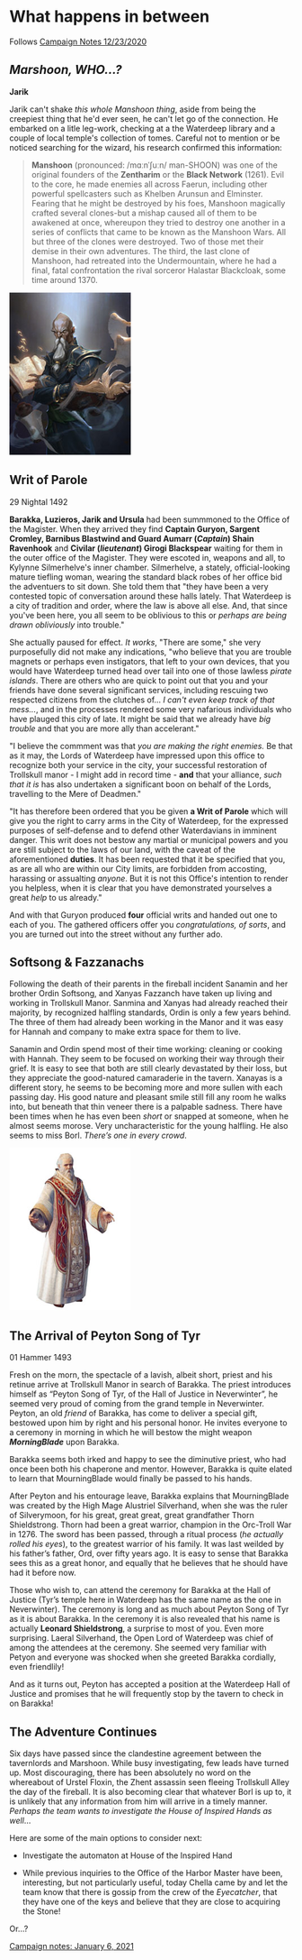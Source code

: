 # What happens in between

Follows [Campaign Notes 12/23/2020](https://github.com/gregofgreg5/magick-ink2020/blob/main/story-so-far/dragon-heist%20module/wdh-2020-12-23-campaign-note.md#campaign-notes-december-23-2020)

## *Marshoon, WHO...?*
**Jarik**

Jarik can't shake *this whole Manshoon thing*, aside from being the creepiest thing that he'd ever seen, he can't let go of the connection. He embarked on a litle leg-work, checking at a the Waterdeep library and a couple of local temple's collection of tomes. Careful not to mention or be noticed searching for the wizard, his research confirmed this information:

>**Manshoon** (pronounced: /mɑːnˈʃuːn/ man-SHOON) was one of the original founders of the **Zentharim** or the **Black Network** (1261). Evil to the core, he made enemies all across Faerun, including other powerful spellcasters such as Khelben Arunsun and Elminster. Fearing that he might be destroyed by his foes, Manshoon magically crafted several clones-but a mishap caused all of them to be awakened at once, whereupon they tried to destroy one another in a series of conflicts that came to be known as the Manshoon Wars. All but three of the clones were destroyed. Two of those met their demise in their own adventures. The third, the last clone of Manshoon, had retreated into the Undermountain, where he had a final, fatal confrontation the rival sorceror Halastar Blackcloak, some time around 1370.

![image](https://github.com/gregofgreg5/magick-ink2020/blob/main/images/classic-monshoon.jpg)



## Writ of Parole

29  Nightal 1492

**Barakka, Luzieros, Jarik and Ursula** had been summmoned to the Office of the Magister. When they arrived they find **Captain Guryon, Sargent  Cromley, Barnibus Blastwind and Guard Aumarr (*Captain*) Shain Ravenhook** and **Civilar (*lieutenant*) Girogi Blackspear** waiting for them in the outer office of the Magister. They were escoted in, weapons and all, to Kylynne Silmerhelve's inner chamber. Silmerhelve, a stately, official-looking mature tiefling woman, wearing the standard black robes of her office bid the adventuers to sit down. She told them that "they have been a very contested topic of conversation around these halls lately. That Waterdeep is a city of tradition and order, where the law is above all else. And, that since you've been here, you all seem to be oblivious to this or *perhaps are being drawn obliviously* into trouble."

She actually paused for effect. *It works*, "There are some," she very purposefully did not make any indications, "who believe that you are trouble magnets or perhaps even instigators, that left to your own devices, that you would have Waterdeep turned head over tail into one of those lawless *pirate islands*. There are others who are quick to point out that you and your friends have done several significant services, including rescuing two respected citizens from the clutches of... *I can't even keep track of that mess...*, and in the processes rendered some very nafarious individuals who have plauged this city of late. It might be said that we already have *big trouble* and that you are more ally than accelerant."

"I believe the commment was that *you are making the right enemies.* Be that as it may, the Lords of Waterdeep have impressed upon this office to recognize both your service in the city, your successful restoration of Trollskull manor - I might add in record time - **and** that your alliance, *such that it is* has also undertaken a significant boon on behalf of the Lords, travelling to the Mere of Deadmen."

"It has therefore been ordered that you be given **a Writ of Parole** which will give you the right to carry arms in the City of Waterdeep, for the expressed purposes of self-defense and to defend other Waterdavians in imminent danger. This writ does not bestow any martial or municipal powers and you are still subject to the laws of our land, with the caveat of the aforementioned **duties**. It has been requested that it be specified that you, as are all who are within our City limits, are forbidden from accosting, harassing or assualting *anyone*. But it is not this Office's intention to render you helpless, when it is clear that you have demonstrated yourselves a great *help* to us already."

And with that Guryon produced **four** official writs and handed out one to each of you. The gathered officers offer you *congratulations, of sorts*, and you are turned out into the street without any further ado.

## Softsong & Fazzanachs

Following the death of their parents in the fireball incident Sanamin and her brother Ordin Softsong, and Xanyas Fazzanch have taken up living and working in Trollskull Manor. Sanmina and Xanyas had already reached their majority, by recognized halfling standards, Ordin is only a few years behind. The three of them had already been working in the Manor and it was easy for Hannah and company to make extra space for them to live.

Sanamin and Ordin spend most of their time working: cleaning or cooking with Hannah. They seem to be focused on working their way through their grief. It is easy to see that both are still clearly devastated by their loss, but they appreciate the good-natured camaraderie in the tavern. Xanayas is a different story, he seems to be becoming more and more sullen with each passing day. His good nature and pleasant smile still fill any room he walks into, but beneath that thin veneer there is a palpable sadness. There have been times when he has even been *short* or snapped at someone, when he almost seems morose. Very uncharacteristic for the young halfling. He also seems to miss Borl. *There’s one in every crowd*.

![image](https://github.com/gregofgreg5/magick-ink2020/blob/main/images/peyton-song-of-tyr.jpg)
## The Arrival of Peyton Song of Tyr

01 Hammer 1493

Fresh on the morn, the spectacle of a lavish, albeit short, priest and his retinue arrive at Trollskull Manor in search of Barakka. The priest introduces himself as “Peyton Song of Tyr, of the Hall of Justice in Neverwinter”, he seemed very proud of coming from the grand temple in Neverwinter. Peyton, an old *friend* of Barakka, has come to deliver a special gift, bestowed upon him by right and his personal honor. He invites everyone to a ceremony in morning in which he will bestow the might weapon ***MorningBlade*** upon Barakka.

Barakka seems both irked and happy to see the diminutive priest, who had once been both his chaperone and mentor. However, Barakka is quite elated to learn that MourningBlade would finally be passed to his hands.

After Peyton and his entourage leave, Barakka explains that MourningBlade was created by the High Mage Alustriel Silverhand, when she was the ruler of Silverymoon, for his great, great great, great grandfather Thorn Shieldstrong. Thorn had been a great warrior, champion in the Orc-Troll War in 1276. The sword has been passed, through a ritual process (*he actually rolled his eyes*), to the greatest warrior of his family. It was last weilded by his father’s father, Ord, over fifty years ago. It is easy to sense that Barakka sees this as a great honor, and equally that he believes that he should have had it before now.

Those who wish to, can attend the ceremony for Barakka at the Hall of Justice (Tyr’s temple here in Waterdeep has the same name as the one in Neverwinter). The ceremony is long and as much about Peyton Song of Tyr as it is about Barakka. In the ceremony it is also revealed that his name is actually **Leonard Shieldstrong**, a surprise to most of you. Even more surprising. Laeral Silverhand, the Open Lord of Waterdeep was chief of among the attendees at the ceremony. She seemed very familiar with Petyon and everyone was shocked when she greeted Barakka cordially, even friendlily!

And as it turns out, Peyton has accepted a position at the Waterdeep Hall of Justice and promises that he will frequently stop by the tavern to check in on Barakka!

## The Adventure Continues

Six days have passed since the clandestine agreement between the tavernlords and Marshoon. While busy investigating, few leads have turned up. Most discouraging, there has been absolutely no word on the whereabout of Urstel Floxin, the Zhent assassin seen fleeing Trollskull Alley the day of the fireball. It is also becoming clear that whatever Borl is up to, it is unlikely that any information from him will arrive in a timely manner. *Perhaps the team wants to investigate the House of Inspired Hands as well*…

Here are some of the main options to consider next:
* Investigate the automaton at House of the Inspired Hand

* While previous inquiries to the Office of the Harbor Master have been, interesting, but not particularly useful, today Chella came by and let the team know that there is gossip from the crew of the *Eyecatcher*, that they have one of the keys and believe that they are close to acquiring the Stone!  

Or…?

[Campaign notes: January 6, 2021](https://github.com/gregofgreg5/magick-ink2020/blob/main/story-so-far/dragon-heist%20module/wdh-2021-01-06-campaign-note.md#campaign-notes-january-6-2021)





